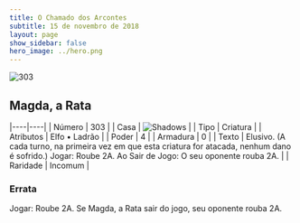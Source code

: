 ```yaml
---
title: O Chamado dos Arcontes
subtitle: 15 de novembro de 2018
layout: page
show_sidebar: false
hero_image: ../hero.png
---
```


![303](https://cdn.keyforgegame.com/media/card_front/pt/341_303_JJPCRGJ7CFPW_pt.png)

## Magda, a Rata

|----|----|
| Número | 303 |
| Casa | ![Shadows](https://archonarcana.com/images/thumb/e/ee/Shadows.png/22px-Shadows.png "Sombras") |
| Tipo | Criatura |
| Atributos | Elfo • Ladrão |
| Poder | 4 |
| Armadura | 0 |
| Texto | Elusivo. (A cada turno, na primeira vez em que esta criatura for atacada, nenhum dano é sofrido.) Jogar: Roube 2A. Ao Sair de Jogo: O seu oponente rouba 2A. |
| Raridade | Incomum |

### Errata

Jogar: Roube 2A. Se Magda, a Rata sair do jogo, seu oponente rouba 2A.
